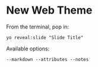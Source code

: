 
# New Web Theme

From the terminal, pop in:

  ```yo reveal:slide "Slide Title"```

Available options:

 ```--markdown --attributes --notes```
